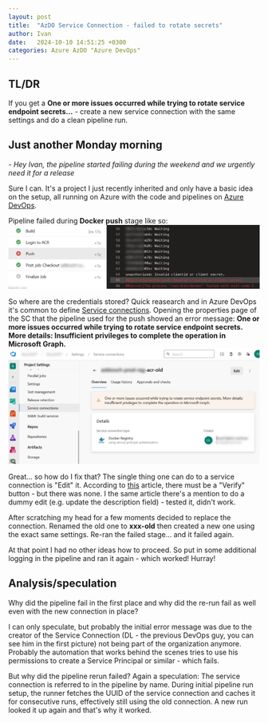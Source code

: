 ```yaml
---
layout: post
title:  "AzDO Service Connection - failed to rotate secrets"
author: Ivan
date:   2024-10-10 14:51:25 +0300
categories: Azure AzDO "Azure DevOps"
---
```


## TL/DR
If you get a **One or more issues occurred while trying to rotate service endpoint secrets...** - create a new service connection with the same settings and do a clean pipeline run.

## Just another Monday morning
*- Hey Ivan, the pipeline started failing during the weekend and we urgently need it for a release*

Sure I can. It's a project I just recently inherited and only have a basic idea on the setup, all running on Azure with the code and pipelines on [Azure DevOps](https://dev.azure.com/). 

Pipeline failed during **Docker push** stage like so:
![Docker push failed](/assets/img/2024-10-10-docker-push-failed.png)

So where are the credentials stored? Quick reasearch and in Azure DevOps it's common to define [Service connections](https://learn.microsoft.com/en-us/azure/devops/pipelines/library/service-endpoints?view=azure-devops). Opening the properties page of the SC that the pipeline used for the push showed an error message: **One or more issues occurred while trying to rotate service endpoint secrets. More details: Insufficient privileges to complete the operation in Microsoft Graph.**
![Service Connection Secret Rotation Failed](/assets/img/2024-10-10-service-connection-secret-rotation-failed.png)

Great... so how do I fix that? The single thing one can do to a service connection is "Edit" it. According to [this](https://learn.microsoft.com/en-us/azure/devops/pipelines/release/azure-rm-endpoint?view=azure-devops#service-principals-token-expired) article, there must be a "Verify" button - but there was none. I the same article there's a mention to do a dummy edit (e.g. update the description field) - tested it, didn't work. 

After scratching my head for a few moments decided to replace the connection. Renamed the old one to **xxx-old** then created a new one using the exact same settings. Re-ran the failed stage... and it failed again.

At that point I had no other ideas how to proceed. So put in some additional logging in the pipeline and ran it again - which worked! Hurray!

## Analysis/speculation
Why did the pipeline fail in the first place and why did the re-run fail as well even with the new connection in place?

I can only speculate, but probably the initial error message was due to the creator of the Service Connection (DL - the previous DevOps guy, you can see him in the first picture) not being part of the organization anymore. Probably the automation that works behind the scenes tries to use his permissions to create a Service Principal or similar - which fails.

But why did the pipeline rerun failed? Again a speculation: The service connection is referred to in the pipeline by name. During initial pipeline run setup, the runner fetches the UUID of the service connection and caches it for consecutive runs, effectively still using the old connection. A new run looked it up again and that's why it worked. 

